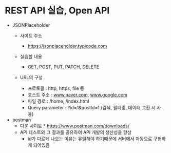 # REST API 실습, Open API

* JSONPlaceholder
    * 사이트 주소
        * https://jsonplaceholder.typicode.com
    * 실습할 내용
        * GET, POST, PUT, PATCH, DELETE
    
    * URL의 구성
        * 프로토콜 : http, https, file 등
        * 호스트 주소 : www.naver.com, www.google.com
        * 파일 경로 : /home, /index.html
        * Query parameter : ?id=1&postld=1 (검색, 필터링, 데이터 교환 시 사용)
* postman
    * 다운 사이트
            * https://www.postman.com/downloads/
    * API 테스트와 그 결과를 공유하여 API 개발의 생산성을 향상
        * id가 다르게 나오는 이유는 유일해야 하기때문에 서버에서 자동으로 구현하게 되어있음
